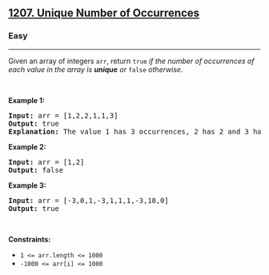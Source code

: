 <h2><a href="https://leetcode.com/problems/unique-number-of-occurrences/">1207. Unique Number of Occurrences</a></h2>
<h3>Easy</h3>
<hr><p>Given an array of integers <code>arr</code>, return <code>true</code> <em>if the number of occurrences of each value in the array is <strong>unique</strong> or</em> <code>false</code> <em>otherwise</em>.</p>

<p>&nbsp;</p>
<p><strong class="example">Example 1:</strong></p>
<pre>
<strong>Input:</strong> arr = [1,2,2,1,1,3]
<strong>Output:</strong> true
<strong>Explanation:</strong> The value 1 has 3 occurrences, 2 has 2 and 3 has 1. No two values have the same number of occurrences.
</pre>

<p><strong class="example">Example 2:</strong></p>

<pre>
<strong>Input:</strong> arr = [1,2]
<strong>Output:</strong> false
</pre>

<p><strong class="example">Example 3:</strong></p>

<pre>
<strong>Input:</strong> arr = [-3,0,1,-3,1,1,1,-3,10,0]
<strong>Output:</strong> true
</pre>

<p>&nbsp;</p>
<p><strong>Constraints:</strong></p>

<ul>
	<li><code>1 <= arr.length <= 1000</code></li>
	<li><code>-1000 <= arr[i] <= 1000</code></li>
</ul>

